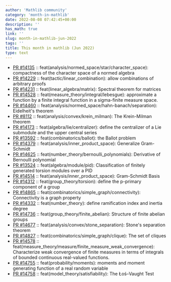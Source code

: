 ```yaml
---
author: 'Mathlib community'
category: 'month-in-mathlib'
date: 2022-08-08 07:42:45+00:00
description: ''
has_math: true
link: ''
slug: month-in-mathlib-jun-2022
tags: ''
title: This month in mathlib (Jun 2022)
type: text
---
```


* [PR #14135](https://github.com/leanprover-community/mathlib/pull/14135) :: feat(analysis/normed_space/star/character_space): compactness of the character space of a normed algebra
* [PR #14229](https://github.com/leanprover-community/mathlib/pull/14229) :: feat(tactic/linear_combination): allow combinations of arbitrary proofs
* [PR #14231](https://github.com/leanprover-community/mathlib/pull/14231) :: feat(linear_algebra/matrix): Spectral theorem for matrices
* [PR #14528](https://github.com/leanprover-community/mathlib/pull/14528) :: feat(measure_theory/integral/lebesgue): approximate a function by a finite integral function in a sigma-finite measure space.
* [PR #14460](https://github.com/leanprover-community/mathlib/pull/14460) :: feat(analysis/normed_space/hahn-banach/separation): Eidelheit's theorem
* [PR #8112](https://github.com/leanprover-community/mathlib/pull/8112) :: feat(analysis/convex/krein_milman): The Krein-Milman theorem
* [PR #14173](https://github.com/leanprover-community/mathlib/pull/14173) :: feat(algebra/lie/centralizer): define the centralizer of a Lie submodule and the upper central series
* [PR #13592](https://github.com/leanprover-community/mathlib/pull/13592) :: feat(combinatorics/ballot): the Ballot problem
* [PR #14379](https://github.com/leanprover-community/mathlib/pull/14379) :: feat(analysis/inner_product_space): Generalize Gram-Schmidt
* [PR #14625](https://github.com/leanprover-community/mathlib/pull/14625) :: feat(number_theory/bernoulli_polynomials): Derivative of Bernoulli polynomial
* [PR #13524](https://github.com/leanprover-community/mathlib/pull/13524) :: feat(algebra/module/pid): Classification of finitely generated torsion modules over a PID
* [PR #14514](https://github.com/leanprover-community/mathlib/pull/14514) :: feat(analysis/inner_product_space): Gram-Schmidt Basis
* [PR #14312](https://github.com/leanprover-community/mathlib/pull/14312) :: feat(group_theory/torsion): define the p-primary component of a group
* [PR #14865](https://github.com/leanprover-community/mathlib/pull/14865) :: feat(combinatorics/simple_graph/connectivity): Connectivity is a graph property
* [PR #14332](https://github.com/leanprover-community/mathlib/pull/14332) :: feat(number_theory): define ramification index and inertia degree
* [PR #14736](https://github.com/leanprover-community/mathlib/pull/14736) :: feat(group_theory/finite_abelian): Structure of finite abelian groups
* [PR #14677](https://github.com/leanprover-community/mathlib/pull/14677) :: feat(analysis/convex/stone_separation): Stone's separation theorem
* [PR #14827](https://github.com/leanprover-community/mathlib/pull/14827) :: feat(combinatorics/simple_graph/clique): The set of cliques
* [PR #14578](https://github.com/leanprover-community/mathlib/pull/14578) :: feat(measure_theory/measure/finite_measure_weak_convergence): Characterize weak convergence of finite measures in terms of integrals of bounded continuous real-valued functions.
* [PR #14755](https://github.com/leanprover-community/mathlib/pull/14755) :: feat(probability/moments): moments and moment generating function of a real random variable
* [PR #14758](https://github.com/leanprover-community/mathlib/pull/14758) :: feat(model_theory/satisfiability): The Łoś–Vaught Test

